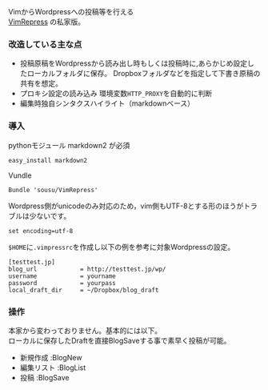 
VimからWordpressへの投稿等を行える  
[VimRepress](http://www.vim.org/scripts/script.php?script_id=3510) の私家版。

### 改造している主な点

 - 投稿原稿をWordpressから読み出し時もしくは投稿時に,あらかじめ設定したローカルフォルダに保存。
   Dropboxフォルダなどを指定して下書き原稿の共有を想定。
 - プロキシ設定の読み込み 環境変数`HTTP_PROXY`を自動的に判断
 - 編集時独自シンタクスハイライト（markdownベース）

### 導入

pythonモジュール markdown2 が必須

    easy_install markdown2

Vundle

    Bundle 'sousu/VimRepress'

Wordpress側がunicodeのみ対応のため，vim側もUTF-8とする形のほうがトラブルは少ないです。

    set encoding=utf-8

`$HOME`に`.vimpressrc`を作成し以下の例を参考に対象Wordpressの設定。

    [testtest.jp]
    blog_url            = http://testtest.jp/wp/
    username            = yourname
    password            = yourpass
    local_draft_dir     = ~/Dropbox/blog_draft

### 操作

本家から変わっておりません。基本的には以下。  
ローカルに保存したDraftを直接BlogSaveする事で素早く投稿が可能。

 - 新規作成 :BlogNew
 - 編集リスト :BlogList
 - 投稿 :BlogSave



